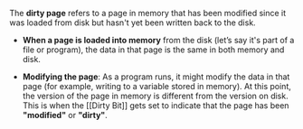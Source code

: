 The **dirty page** refers to a page in memory that has been modified since it was loaded from disk but hasn't yet been written back to the disk.

- **When a page is loaded into memory** from the disk (let’s say it's part of a file or program), the data in that page is the same in both memory and disk.
    
- **Modifying the page**: As a program runs, it might modify the data in that page (for example, writing to a variable stored in memory). At this point, the version of the page in memory is different from the version on disk. This is when the [[Dirty Bit]] gets set to indicate that the page has been **"modified"** or **"dirty"**.